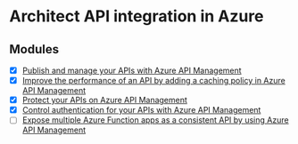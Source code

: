 # Architect API integration in Azure


## Modules

- [x] [Publish and manage your APIs with Azure API Management](https://docs.microsoft.com/en-us/learn/modules/publish-manage-apis-with-azure-api-management/)
- [x] [Improve the performance of an API by adding a caching policy in Azure API Management](https://docs.microsoft.com/en-us/learn/modules/improve-api-performance-with-apim-caching-policy/)
- [x] [Protect your APIs on Azure API Management](https://docs.microsoft.com/en-us/learn/modules/protect-apis-on-api-management/)
- [x] [Control authentication for your APIs with Azure API Management](https://docs.microsoft.com/en-us/learn/modules/control-authentication-with-apim/)
- [ ] [Expose multiple Azure Function apps as a consistent API by using Azure API Management](https://docs.microsoft.com/en-us/learn/modules/build-serverless-api-with-functions-api-management/)
